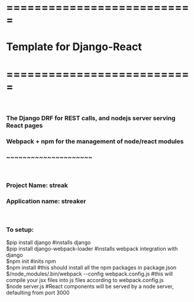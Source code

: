 <h1>===========================</h1>
<h1> Template for Django-React </h1>
<h1>===========================</h1>
<br/>
<h3>The Django DRF for REST calls, and nodejs server serving React pages</h3>
<h3>Webpack + npm for the management of node/react modules </h3>
<h3>~~~~~~~~~~~~~~~~~~~~~</h3><br/>

<h3>Project Name: streak </h3>
<h3>Application name: streaker</h3>
<br />
<h3>To setup:</h3>

$pip install django			#installs django <br /> 
$pip install django-webpack-loader	#installs webpack integration with django  <br />
$npm init				#inits npm  <br />
$npm install 				#this should install all the npm packages in package.json  <br />
$/node_modules/.bin/webpack --config webpack.config.js	#this will compile your jsx files into js files according to webpack.config.js  <br />
$node server.js				#React components will be served by a node server, defaulting from port 3000  <br />



